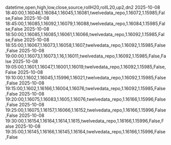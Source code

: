 datetime,open,high,low,close,source,rollH20,rollL20,up2,dn2
2025-10-08 18:40:00,1.16046,1.16084,1.16045,1.16081,twelvedata_repo,1.16072,1.15985,False,False
2025-10-08 18:45:00,1.16085,1.16092,1.16079,1.16088,twelvedata_repo,1.16084,1.15985,False,False
2025-10-08 18:50:00,1.16085,1.16085,1.16061,1.16066,twelvedata_repo,1.16092,1.15985,False,False
2025-10-08 18:55:00,1.16067,1.16073,1.16058,1.1607,twelvedata_repo,1.16092,1.15985,False,False
2025-10-08 19:00:00,1.16073,1.16073,1.16,1.16011,twelvedata_repo,1.16092,1.15985,False,False
2025-10-08 19:05:00,1.1601,1.16047,1.16001,1.16019,twelvedata_repo,1.16092,1.15985,False,False
2025-10-08 19:10:00,1.1602,1.16045,1.15996,1.16021,twelvedata_repo,1.16092,1.15985,False,False
2025-10-08 19:15:00,1.1602,1.16166,1.16004,1.16076,twelvedata_repo,1.16092,1.15985,False,False
2025-10-08 19:20:00,1.16075,1.16083,1.1605,1.16076,twelvedata_repo,1.16166,1.15996,False,False
2025-10-08 19:25:00,1.16075,1.16157,1.16066,1.16152,twelvedata_repo,1.16166,1.15996,False,False
2025-10-08 19:30:00,1.16154,1.16164,1.1614,1.1615,twelvedata_repo,1.16166,1.15996,False,False
2025-10-08 19:35:00,1.16145,1.16166,1.16145,1.16164,twelvedata_repo,1.16166,1.15996,False,False
